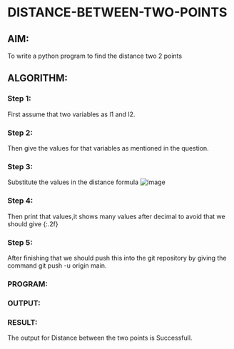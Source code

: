 # DISTANCE-BETWEEN-TWO-POINTS

## AIM:
To write a python program to find the distance two 2 points
## ALGORITHM:
### Step 1: 
First assume that two variables as l1 and l2.
### Step 2: 
Then give the values for that variables as mentioned in the question.
### Step 3: 
Substitute the values in the distance formula  ![image](https://user-images.githubusercontent.com/118622554/208253297-afafe443-4ca9-4327-919f-eaee238ddacc.png)

### Step 4: 
Then print that values,it shows many values after decimal to avoid that we should give {:.2f}
### Step 5: 
After finishing that we should push this into the git repository by giving the command git push -u origin main.
### PROGRAM:

### OUTPUT:

### RESULT:
The output for Distance between the two points is Successfull.
